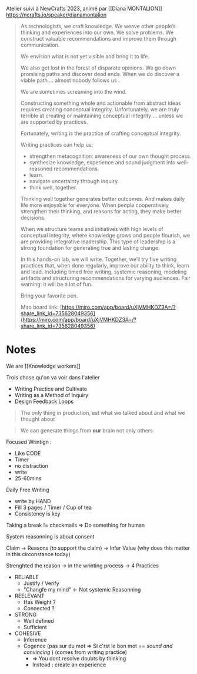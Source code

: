 Atelier suivi à NewCrafts 2023, animé par [[Diana MONTALION]]
https://ncrafts.io/speaker/dianamontalion

> As technologists, we craft knowledge. We weave other people’s thinking and experiences into our own. We solve problems. We construct valuable recommendations and improve them through communication.
>
> We envision what is not yet visible and bring it to life.
> 
> We also get lost in the forest of disparate opinions. We go down promising paths and discover dead ends. When we do discover a viable path … almost nobody follows us .
> 
> We are sometimes screaming into the wind.
> 
> Constructing something whole and actionable from abstract ideas requires creating conceptual integrity. Unfortunately, we are truly terrible at creating or maintaining conceptual integrity … unless we are supported by practices.
> 
> Fortunately, writing is the practice of crafting conceptual integrity.
> 
> Writing practices can help us:  
> - strengthen metacognition: awareness of our own thought process.  
> - synthesize knowledge, experience and sound judgment into well-reasoned recommendations.  
> - learn.  
> - navigate uncertainty through inquiry.  
> - think well, together.
> 
> Thinking well together generates better outcomes. And makes daily life more enjoyable for everyone. When people cooperatively strengthen their thinking, and reasons for acting, they make better decisions.
> 
> When we structure teams and initiatives with high levels of conceptual integrity, where knowledge grows and people flourish, we are providing integrative leadership. This type of leadership is a strong foundation for generating true and lasting change.
> 
> In this hands-on lab, we will write. Together, we’ll try five writing practices that, when done regularly, improve our ability to think, learn and lead. Including timed free writing, systemic reasoning, modeling artifacts and structuring recommendations for varying audiences. Fair warning: it will be a lot of fun.
> 
> Bring your favorite pen.
> 
> Miro board link: [https://miro.com/app/board/uXjVMHKDZ3A=/?share_link_id=735628049356](https://miro.com/app/board/uXjVMHKDZ3A=/?share_link_id=735628049356)

# Notes

We are [[Knowledge workers]]

Trois chose qu'on va voir dans l'atelier
- Writing Practice and Cultivate
- Writing as a Method of Inquiry
- Design Feedback Loops

> The only thing in production, est what we talked about and what we thought about

> We can generate things from **our** brain not only others

Focused Wrintign :
- Like CODE
- Timer
- no distraction
- write
- 25-60mins

Daily Free Writing
- write by HAND
- Fill 3 pages / Timer / Cup of tea
- Consistency is key

Taking a break
	!= checkmails
	=> Do something for human

System reasonning is about consent

Claim -> Reasons (to support the claim) -> Infer Value (why does this matter in this circonstance today)

Strenghted the reason
-> in the wrinting process
-> 4 Practices
- RELIABLE
	- Justify / Verify
	- "Changfe my mind" <- Not systemic Reasonning
- REELEVANT
	- Has Weight ?
	- Connected ?
- STRONG
	- Well defined
	- Sufficient
- COHESIVE
	- Inference
	- Cogence (pas sur du mot => Si c'rst le bon mot == *sound and convincing* ) (comes from writing practice)
		- => You dont resolve doubts by thinking
		- Instead : create an experience 